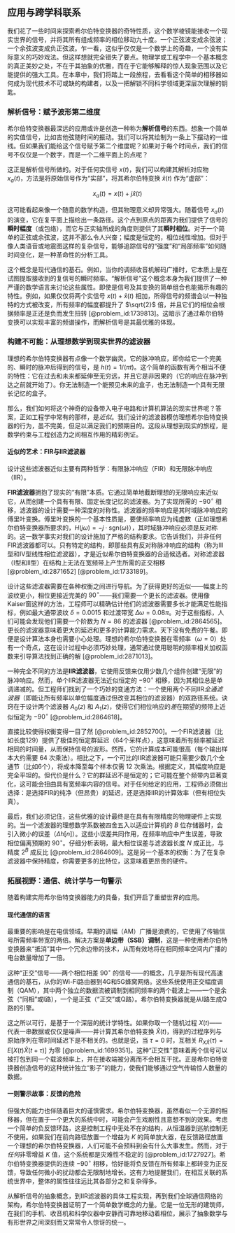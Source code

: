 ## 应用与跨学科联系

我们花了一些时间来探索希尔伯特变换器的奇特性质，这个数学棱镜能接收一个现实世界的信号，并将其所有组成频率的相位移动九十度。一个正弦波变成余弦波；一个余弦波变成负正弦波。乍一看，这似乎仅仅是一个数学上的奇趣，一个没有实际意义的巧妙戏法。但这样想就完全错失了要点。物理学或工程学中一个基本概念的真正美妙之处，不在于其抽象的优雅，而在于它能够解释的惊人现象范围以及它能提供的强大工具。在本章中，我们将踏上一段旅程，去看看这个简单的相移器如何成为现代技术不可或缺的构建者，以及一把解锁不同科学领域更深层次理解的钥匙。

### 解析信号：赋予波形第二维度

希尔伯特变换器最深远的应用或许是创造一种称为**解析信号**的东西。想象一个简单的实值信号，比如吉他弦随时间的振动。我们可以将其绘制为一条上下摆动的一维线。但如果我们能给这个信号赋予第二个维度呢？如果对于每个时间点，我们的信号不仅仅是一个数字，而是一个二维平面上的点呢？

这正是解析信号所做的。对于任何实信号 $x(t)$，我们可以构建其解析对应物 $x_a(t)$，方法是将原始信号作为“实部”，将其希尔伯特变换 $\hat{x}(t)$ 作为“虚部”：

$$
x_a(t) = x(t) + j\hat{x}(t)
$$

这可能看起来像一个随意的数学构造，但其物理意义却异常强大。随着信号 $x_a(t)$ 的演变，它在复平面上描绘出一条路径。这个点到原点的距离为我们提供了信号的**瞬时幅度**（或包络），而它与正实轴所成的角度则提供了其**瞬时相位**。对于一个简单的正弦或余弦波，这并不那么令人兴奋；幅度是恒定的，相位线性增加。但对于像人类语音或地震图这样的复杂信号，能够追踪信号的“强度”和“局部频率”如何随时间变化，是一种革命性的分析工具。

这个概念是现代通信的基石。例如，当你的调频收音机解码广播时，它本质上是在试图提取接收到的复信号的瞬时频率。“解析信号”这个概念本身为我们提供了一种严谨的数学语言来讨论这些属性。即使是信号及其变换的简单组合也能揭示有趣的特性。例如，如果仅仅将两个实信号 $x(t) + \hat{x}(t)$ 相加，所得信号的频谱会以一种独特的方式被改变，所有频率的幅度都提升了 $\sqrt{2}$ 倍，并且它们的相位会根据频率是正还是负而发生扭转 [@problem_id:1739813]。这暗示了通过希尔伯特变换可以实现丰富的频谱操作，而解析信号是其最优雅的体现。

### 构建不可能：从理想数学到现实世界的滤波器

理想的希尔伯特变换器有点像一个数学幽灵。它的脉冲响应，即你给它一个完美的、瞬时的脉冲后得到的信号，是 $h(t) = 1/(\pi t)$。这个简单的函数有两个相当不便的特性：它在过去和未来都延伸至无穷远，并且它是非因果的（它的响应在脉冲到达之前就开始了）。你无法制造一个能预见未来的盒子，也无法制造一个具有无限长记忆的盒子。

那么，我们如何将这个神奇的设备带入电子电路和计算机算法的现实世界呢？答案，正如工程学中常有的那样，是*近似*。我们设计的滤波器模仿理想希尔伯特变换器的行为，虽不完美，但足以满足我们的预期目的。这段从理想到现实的旅程，是数学约束与工程创造力之间相互作用的精彩例证。

#### 近似的艺术：FIR与IIR滤波器

设计这些滤波器近似主要有两种哲学：有限脉冲响应（FIR）和无限脉冲响应（IIR）。

**FIR滤波器**拥抱了现实的“有限”本质。它通过简单地截断理想的无限响应来近似它，从而创建一个具有有限、固定长度记忆的滤波器。为了实现所需的 $-90^\circ$ 相移，滤波器的设计需要一种深度的对称性。滤波器的频率响应是其时域脉冲响应的傅里叶变换。傅里叶变换的一个基本性质是，要使频率响应为纯虚数（正如理想希尔伯特变换器所要求的，$H(j\omega) = -j \cdot \text{sgn}(\omega)$），其时域脉冲响应必须是反对称的。这一数学事实对我们的设计施加了严格的结构要求。它告诉我们，并非任何FIR滤波器都可以。只有特定的结构，即那些具有反对称脉冲响应的结构（称为III型和IV型线性相位滤波器），才是近似希尔伯特变换器的合适候选者。对称滤波器（I型和II型）在结构上无法在宽频带上产生所需的正交相移 [@problem_id:2871652] [@problem_id:1733189]。

设计这些滤波器需要在各种权衡之间进行导航。为了获得更好的近似——幅度上的波纹更小，相位更接近完美的 $90^\circ$——我们需要一个更长的滤波器。使用像Kaiser窗这样的方法，工程师可以精确估计他们的滤波器需要多长才能满足性能指标，例如最大通带波纹 $\delta = 0.0015$ 和过渡带宽 $\Delta\omega = 0.08\pi$。对于这些指标，人们可能会发现他们需要一个阶数为 $N=86$ 的滤波器 [@problem_id:2864565]。更长的滤波器意味着更大的延迟和更多的计算能力需求。天下没有免费的午餐。即便是设计算法本身也需要小心处理。理想的希尔伯特变换器在零频率（$\omega=0$）处有一个奇点，这在设计过程中必须巧妙处理，通常通过使用聪明的频率相关加权函数来引导算法找到正确的解 [@problem_id:2871013]。

一种完全不同的方法是**IIR滤波器**，它使用反馈来仅用少数几个组件创建“无限”的脉冲响应。然而，单个IIR滤波器无法近似恒定的 $-90^\circ$ 相移，因为其相位总是单调递减的。但工程师们找到了一个巧妙的变通方法：一个使用两个不同IIR*全通滤波器*（即能让所有频率以单位幅度通过但改变其相位的滤波器）的双路径系统。诀窍在于设计两个滤波器 $A_0(z)$ 和 $A_1(z)$，使得它们相位响应的*差*在期望的频带上近似恒定为 $-90^\circ$ [@problem_id:2864618]。

直接比较使得权衡变得一目了然 [@problem_id:2852700]。一个FIR滤波器（比如长度129）提供了极佳的恒定群延迟（$64$个采样点），这意味着所有频率被延迟相同的时间量，从而保持信号的波形。然而，它的计算成本可能很高（每个输出样本大约需要 $64$ 次乘法）。相比之下，一个可比的IIR滤波器可能只需要少数几个全通节（比如6个），将成本降至每个样本仅需 $12$ 次乘法。根据定义，其幅度响应是完全平坦的。但代价是什么？它的群延迟不是恒定的；它可能在整个频带内显著变化，这可能会扭曲具有宽频率内容的信号。对于任何给定的应用，工程师必须做出选择：是选择FIR的纯净（但昂贵）的延迟，还是选择IIR的计算效率（但有相位失真）。

最后，我们必须记住，这些优雅的设计最终是在具有有限精度的物理硬件上实现的。当一个滤波器的理想数学系数被四舍五入以适应计算机的 $B$ 位存储器时，会引入微小的误差（$\Delta h[n]$）。这些小误差共同作用，在频率响应中产生误差，导致相位偏离预期的 $90^\circ$。仔细分析表明，最大相位误差与滤波器长度 $N$ 成正比，与精度 $2^B$ 成反比 [@problem_id:2864609]。这是另一个基本的权衡：为了在复杂滤波器中保持精度，你需要更多的比特位，这意味着更昂贵的硬件。

### 拓展视野：通信、统计学与一句警示

随着构建实用希尔伯特变换器能力的具备，我们开启了重塑世界的应用。

#### 现代通信的语言

最重要的影响是在电信领域。早期的调幅（AM）广播是浪费的，它使用了传输信号所需频率带宽的两倍。解决方案是**单边带（SSB）调制**，这是一种使用希尔伯特变换器来“抵消”其中一个冗余边带的技术，从而有效地将在相同频率空间内广播的电台数量增加了一倍。

这种“正交”信号——两个相位相差 $90^\circ$ 的信号——的概念，几乎是所有现代高速通信的基石，从你的Wi-Fi路由器到4G和5G蜂窝网络。这些系统使用正交幅度调制（QAM），其中两个独立的数据流被调制到相同频率的两个载波上——一个是余弦（“同相”或I路），一个是正弦（“正交”或Q路）。希尔伯特变换器就是从I路生成Q路的引擎。

这之所以可行，是基于一个深层的统计学特性。如果你取一个随机过程 $X(t)$——代表一串数据或仅仅是噪声——并计算其希尔伯特变换 $\hat{X}(t)$，得到的过程序列与原始序列在零时间延迟下是不相关的。也就是说，当 $\tau=0$ 时，互相关 $R_{X\hat{X}}(\tau) = E[X(t)\hat{X}(t+\tau)]$ 为零 [@problem_id:1699351]。这种“正交性”意味着两个信号可以被打包到同一个载波频率上，并在接收端被分离而不会相互干扰。正是希尔伯特变换器创造信号的这种统计独立“影子”的能力，使我们能够通过空气传输惊人数量的数据。

#### 一则警示故事：反馈的危险

但强大的能力也伴随着巨大的谨慎需求。希尔伯特变换器，虽然看似一个无源的相移器，但在置于一个更大的系统中时，可能会产生戏剧性且意想不到的效果。考虑一个简单的负反馈环路，这是控制工程中无处不在的结构，从恒温器到巡航控制无不使用。如果我们在前向路径放置一个增益为 $K$ 的简单放大器，在反馈路径放置一个理想的希尔伯特变换器，人们可能不会预料到会有什么大事发生。然而，对于*任何*非零增益 $K$ 值，这个系统都是灾难性不稳定的 [@problem_id:1727927]。希尔伯特变换器提供的连续 $-90^\circ$ 相移，恰好能将负反馈在所有频率上都转变为正反馈，导致任何微小的扰动都会无限制地增长。这有力地提醒我们，在相互关联的系统世界中，整体的属性往往远比其各部分之和复杂得多。

从解析信号的抽象概念，到IIR滤波器的具体工程实现，再到我们全球通信网络的架构，希尔伯特变换器证明了一个简单数学概念的力量。它是一位无形的建筑师，在我们的手机、收音机和科学仪器中安静而可靠地移动着相位，展示了抽象数学与有形世界之间深刻而又常常令人惊讶的统一。